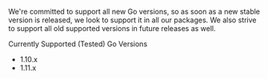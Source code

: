 We're committed to support all new Go versions, so as soon as a new stable version is released, we look to support it in all our packages. We also strive to support all old supported versions in future releases as well.

Currently Supported (Tested) Go Versions
- 1.10.x
- 1.11.x
